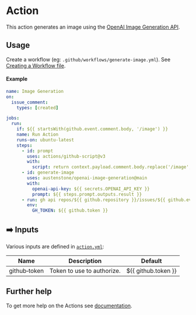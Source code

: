 # Action

This action generates an image using the [OpenAI Image Generation API](https://platform.openai.com/docs/guides/images/image-generation-beta).

## Usage
Create a workflow (eg: `.github/workflows/generate-image.yml`). See [Creating a Workflow file](https://help.github.com/en/articles/configuring-a-workflow#creating-a-workflow-file).

<!-- 
### PAT(Personal Access Token)

You will need to [create a PAT(Personal Access Token)](https://github.com/settings/tokens/new?scopes=admin:org) that has `admin:org` access.

Add this PAT as a secret so we can use it as input `github-token`, see [Creating encrypted secrets for a repository](https://docs.github.com/en/enterprise-cloud@latest/actions/security-guides/encrypted-secrets#creating-encrypted-secrets-for-a-repository). 
### Organizations

If your organization has SAML enabled you must authorize the PAT, see [Authorizing a personal access token for use with SAML single sign-on](https://docs.github.com/en/enterprise-cloud@latest/authentication/authenticating-with-saml-single-sign-on/authorizing-a-personal-access-token-for-use-with-saml-single-sign-on).
-->

#### Example
```yml
name: Image Generation
on:
  issue_comment:
    types: [created]

jobs:
  run:
    if: ${{ startsWith(github.event.comment.body, '/image') }}
    name: Run Action
    runs-on: ubuntu-latest
    steps:
      - id: prompt
        uses: actions/github-script@v3
        with:
          script: return context.payload.comment.body.replace('/image', '').trim()
      - id: generate-image
        uses: austenstone/openai-image-generation@main
        with:
          openai-api-key: ${{ secrets.OPENAI_API_KEY }}
          prompt: ${{ steps.prompt.outputs.result }}
      - run: gh api repos/${{ github.repository }}/issues/${{ github.event.issue.number }}/comments -f body="![image](${{ steps.generate-image.outputs.image }})"
        env:
          GH_TOKEN: ${{ github.token }}
```

## ➡️ Inputs
Various inputs are defined in [`action.yml`](action.yml):

| Name | Description | Default |
| --- | - | - |
| github&#x2011;token | Token to use to authorize. | ${{&nbsp;github.token&nbsp;}} |

<!-- 
## ⬅️ Outputs
| Name | Description |
| --- | - |
| output | The output. |
-->

## Further help
To get more help on the Actions see [documentation](https://docs.github.com/en/actions).
